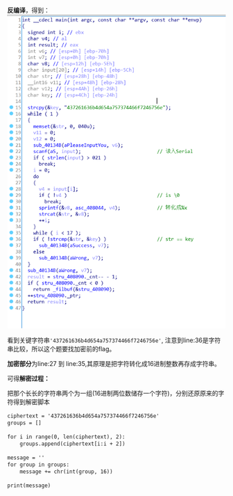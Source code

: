 **反编译**，得到：
![avatar](decompile.png)

看到关键字符串`'437261636b4d654a757374466f7246756e'`,
注意到line:36是字符串比较，所以这个题要找加密前的flag。

**加密部分**为line:27 到 line:35,其原理是把字符转化成16进制整数再存成字符串。

可得**解密过程：**

把那个长长的字符串两个为一组(16进制两位数储存一个字符)，分别还原原来的字符得到解密脚本
```
ciphertext = '437261636b4d654a757374466f7246756e'
groups = []

for i in range(0, len(ciphertext), 2):
    groups.append(ciphertext[i:i + 2])

message = ''
for group in groups:
    message += chr(int(group, 16))

print(message)
```
